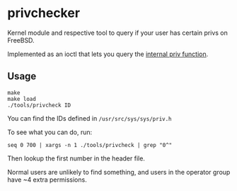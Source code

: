 # privchecker

Kernel module and respective tool to query if your user has certain privs
on FreeBSD.

Implemented as an ioctl that lets you query the [internal priv function](https://www.freebsd.org/cgi/man.cgi?query=priv).

## Usage

```
make
make load
./tools/privcheck ID
```

You can find the IDs defined in `/usr/src/sys/sys/priv.h`


To see what you can do, run:
```
seq 0 700 | xargs -n 1 ./tools/privcheck | grep "0^"
```

Then lookup the first number in the header file.

Normal users are unlikely to find something, and users in the operator group have ~4 extra permissions.

